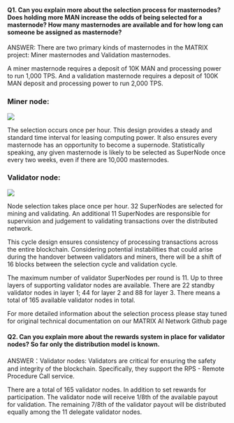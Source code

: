 #### Q1. Can you explain more about the selection process for masternodes? Does holding more MAN increase the odds of being selected for a masternode? How many masternodes are available and for how long can someone be assigned as masternode?

ANSWER: There are two primary kinds of masternodes in the MATRIX project: Miner masternodes and Validation masternodes.

A miner masternode requires a deposit of 10K MAN and processing power to run 1,000 TPS. 
And a validation masternode requires a deposit of 100K MAN deposit and processing power to run 2,000 TPS.

### Miner node: 

![](https://i.imgur.com/v1KvWHA.png)

The selection occurs once per hour. This design provides a steady and standard time interval for leasing computing power. It also ensures every masternode has an opportunity to become a supernode. Statistically speaking, any given masternode is likely to be selected as SuperNode once every two weeks, even if there are 10,000 masternodes.

### Validator node:

![](https://i.imgur.com/DdMbZnQ.png) 

Node selection takes place once per hour. 
32 SuperNodes are selected for mining and validating. 
An additional 11 SuperNodes are responsible for 
supervision and judgement to validating transactions 
over the distributed network. 

This cycle design ensures consistency 
of processing transactions across the entire blockchain. 
Considering potential instabilities that could arise 
during the handover between validators and miners, 
there will be a shift of 16 blocks 
between the selection cycle and validation cycle. 

The maximum number of validator SuperNodes per round is 11. 
Up to three layers of supporting validator nodes are available. 
There are 22 standby validator nodes in layer 1; 
44 for layer 2 and 88 for layer 3. 
There means a total of 165 available validator nodes in total.

For more detailed information about the selection process please stay tuned for original technical documentation on our MATRIX AI Network Github page

#### Q2. Can you explain more about the rewards system in place for validator nodes? So far only the distribution model is known.

ANSWER：Validator nodes: Validators are critical for ensuring the safety and integrity of the blockchain. Specifically, they support the RPS - Remote Procedure Call service.

There are a total of 165 validator nodes. In addition to set rewards for participation.
The validator node will receive 1/8th of the available payout for validation.
The remaining 7/8th of the validator payout will be distributed equally among the 11 delegate validator nodes.